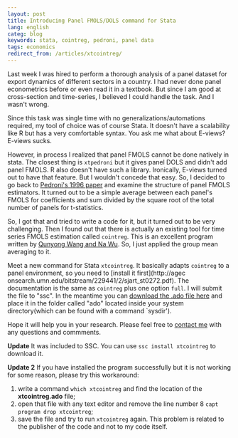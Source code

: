 ```yaml
---
layout: post
title: Introducing Panel FMOLS/DOLS command for Stata
lang: english
categ: blog
keywords: stata, cointreg, pedroni, panel data
tags: economics
redirect_from: /articles/xtcointreg/
---
```

Last week I was hired to perform a thorough analysis of a panel dataset for export dynamics of different sectors in a country. I had never done panel econometrics before or even read it in a textbook. But since I am good at cross-section and time-series, I believed I could handle the task. And I wasn't wrong.  

Since this task was single time with no generalizations/automations required, my tool of choice was of course Stata. It doesn't have a scalability like R but has a very comfortable syntax. You ask me what about E-views? E-views sucks.  

However, in process I realized that panel FMOLS cannot be done natively in stata. The closest thing is `xtpedroni` but it gives panel DOLS and didn't add panel FMOLS. R also doesn't have such a library. Ironically, E-views turned out to have that feature. But I wouldn't concede that easy. So, I decided to go back to [Pedroni's 1996 paper](https://econpapers.repec.org/article/tprrestat/v_3a83_3ay_3a2001_3ai_3a4_3ap_3a727-731.htm) and examine the structure of panel FMOLS estimators. It turned out to be a simple average between each panel's FMOLS for coefficients and sum divided by the square root of the total number of panels for t-statistics.  

So, I got that and tried to write a code for it, but it turned out to be very challenging. Then I found out that there is actually an existing tool for time series FMOLS estimation called `cointreg`. This is an excellent program written by [Qunyong Wang and Na Wu](http://ageconsearch.umn.edu/bitstream/229441/2/sjart_st0272.pdf). So, I just applied the group mean averaging to it.

Meet a new command for Stata `xtcointreg`. It basically adapts `cointreg` to a panel environment, so you need to [install it first](http://agec    onsearch.umn.edu/bitstream/229441/2/sjart_st0272.pdf). The documentation is the same as `cointreg` plus one option `full`. I will submit the file to "ssc". In the meantime you can [download the .ado file here](/assets/ftp/xtcointreg.ado) and place it in the folder called "ado" located inside your system directory(which can be found with a command `sysdir'). 

Hope it will help you in your research. Please feel free to [contact me](/contact) with any questions and commments. 

**Update** It was included to SSC. You can use `ssc install xtcointreg` to download it.  

**Update 2** If you have installed the program successfully but it is not working for some reason, please try this workaround:  
1. write a command `which xtcointreg` and find the location of the **xtcointreg.ado** file;
2. open that file with any text editor and remove the line number 8 `capt program drop xtcointreg`;
3. save the file and try to run `xtcointreg` again. This problem is related to the publisher of the code and not to my code itself.
